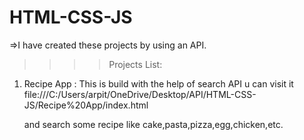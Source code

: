 # HTML-CSS-JS
=>I have created these projects by using an API.

>>>>Projects List:


1. Recipe App :
   This is build with the help of search API u can visit it 
   file:///C:/Users/arpit/OneDrive/Desktop/API/HTML-CSS-JS/Recipe%20App/index.html 
   
   and search some recipe like cake,pasta,pizza,egg,chicken,etc. 


